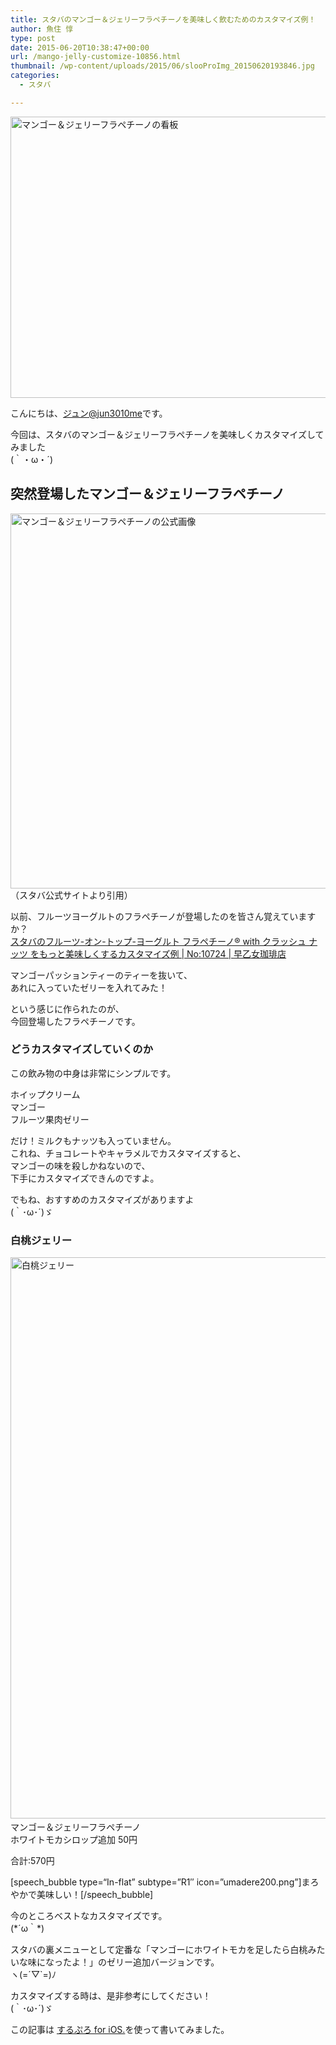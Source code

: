 ```yaml
---
title: スタバのマンゴー＆ジェリーフラペチーノを美味しく飲むためのカスタマイズ例！
author: 魚住 惇
type: post
date: 2015-06-20T10:38:47+00:00
url: /mango-jelly-customize-10856.html
thumbnail: /wp-content/uploads/2015/06/slooProImg_20150620193846.jpg
categories:
  - スタバ

---
```

<img decoding="async" loading="lazy" alt="マンゴー＆ジェリーフラペチーノの看板" src="/wp-content/uploads/2015/06/slooProImg_20150620193845.jpg" width="600" height="450" class="slooProImg" />  
<!--more-->

こんにちは、[ジュン@jun3010me][1]です。

今回は、スタバのマンゴー＆ジェリーフラペチーノを美味しくカスタマイズしてみました  
(｀・ω・´)

## 突然登場したマンゴー＆ジェリーフラペチーノ

<img decoding="async" loading="lazy" alt="マンゴー＆ジェリーフラペチーノの公式画像" src="/wp-content/uploads/2015/06/slooProImg_20150620193844.jpg" width="600" height="600" class="slooProImg" />  
（スタバ公式サイトより引用）

以前、フルーツヨーグルトのフラペチーノが登場したのを皆さん覚えていますか？  
<a href="http://jun3010.me/staba-froyo-customize-osusume-10724.html" target="_blank">スタバのフルーツ-オン-トップ-ヨーグルト フラペチーノ® with クラッシュ ナッツ をもっと美味しくするカスタマイズ例 | No:10724 | 早乙女珈琲店</a>

マンゴーパッションティーのティーを抜いて、  
あれに入っていたゼリーを入れてみた！

という感じに作られたのが、  
今回登場したフラペチーノです。

### どうカスタマイズしていくのか

この飲み物の中身は非常にシンプルです。

ホイップクリーム  
マンゴー  
フルーツ果肉ゼリー

だけ！ミルクもナッツも入っていません。  
これね、チョコレートやキャラメルでカスタマイズすると、  
マンゴーの味を殺しかねないので、  
下手にカスタマイズできんのですよ。

でもね、おすすめのカスタマイズがありますよ  
(｀･ω･´)ゞ

### 白桃ジェリー

<img decoding="async" loading="lazy" alt="白桃ジェリー" src="/wp-content/uploads/2015/06/slooProImg_20150620193842.jpg" width="600" height="898" class="slooProImg" />  
<span class="b"><br /> マンゴー＆ジェリーフラペチーノ<br /> ホワイトモカシロップ追加 50円</p> 

<p>
  合計:570円<br /> </span>
</p>

<p>
  [speech_bubble type=“In-flat&#8221; subtype=&#8221;R1&#8243; icon=&#8221;umadere200.png&#8221;]まろやかで美味しい！[/speech_bubble]
</p>

<p>
  今のところベストなカスタマイズです。<br /> (*´ω｀*)
</p>

<p>
  スタバの裏メニューとして定番な「マンゴーにホワイトモカを足したら白桃みたいな味になったよ！」のゼリー追加バージョンです。<br /> ヽ(=´▽`=)ﾉ
</p>

<p>
  カスタマイズする時は、是非参考にしてください！<br /> (｀･ω･´)ゞ
</p>

<p>
  この記事は <a href="https://itunes.apple.com/jp/app/surupuro-for-ios-buroguedita/id436676299?mt=8&#038;uo=4&#038;at=11l7gE" target="_blank">するぷろ for iOS.</a>を使って書いてみました。
</p>

 [1]: https://twitter.com/jun3010me